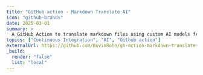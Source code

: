 ```yaml
---
title: "GitHub action - Markdown Translate AI"
icon: "github-brands"
date: 2025-03-01
summary: >
  A GitHub Action to translate markdown files using custom AI models from multiple providers, including OpenAI, Anthropic, Gemini, and DeepSeek.
topics: ["Continuous Integration", "AI", "Github action"]
externalUrl: https://github.com/KevinRohn/gh-action-markdown-translate-ai
_build:
  render: "false"
  list: "local"
---
```

